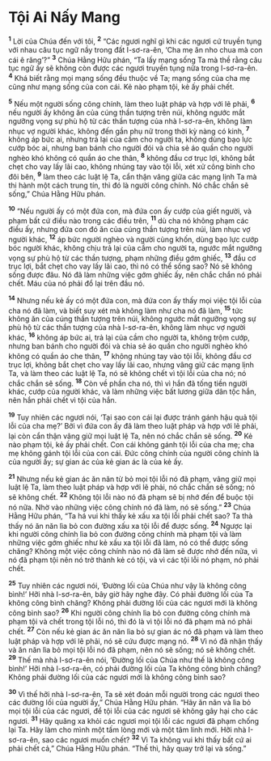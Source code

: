 # Tội Ai Nấy Mang
<sup><b>1</b></sup> Lời của Chúa đến với tôi, <sup><b>2</b></sup> “Các ngươi nghĩ gì khi các ngươi cứ truyền tụng với nhau câu tục ngữ nầy trong đất I-sơ-ra-ên, ‘Cha mẹ ăn nho chua mà con cái ê răng’?” <sup><b>3</b></sup> Chúa Hằng Hữu phán, “Ta lấy mạng sống Ta mà thề rằng câu tục ngữ ấy sẽ không còn được các ngươi truyền tụng nữa trong I-sơ-ra-ên. <sup><b>4</b></sup> Khá biết rằng mọi mạng sống đều thuộc về Ta; mạng sống của cha mẹ cũng như mạng sống của con cái. Kẻ nào phạm tội, kẻ ấy phải chết.

<sup><b>5</b></sup> Nếu một người sống công chính, làm theo luật pháp và hợp với lẽ phải, <sup><b>6</b></sup> nếu người ấy không ăn của cúng thần tượng trên núi, không ngước mắt ngưỡng vọng sự phù hộ từ các thần tượng của nhà I-sơ-ra-ên, không làm nhục vợ người khác, không đến gần phụ nữ trong thời kỳ nàng có kinh, <sup><b>7</b></sup> không áp bức ai, nhưng trả lại của cầm cho người ta, không dùng bạo lực cướp bóc ai, nhưng ban bánh cho người đói và chia sẻ áo quần cho người nghèo khó không có quần áo che thân, <sup><b>8</b></sup> không đầu cơ trục lợi, không bắt chẹt cho vay lấy lãi cao, không nhúng tay vào tội lỗi, xét xử công bình cho đôi bên, <sup><b>9</b></sup> làm theo các luật lệ Ta, cẩn thận vâng giữa các mạng lịnh Ta mà thi hành một cách trung tín, thì đó là người công chính. Nó chắc chắn sẽ sống,” Chúa Hằng Hữu phán.

<sup><b>10</b></sup> “Nếu người ấy có một đứa con, mà đứa con ấy cướp của giết người, và phạm bất cứ điều nào trong các điều trên, <sup><b>11</b></sup> dù cha nó không phạm các điều ấy, nhưng đứa con đó ăn của cúng thần tượng trên núi, làm nhục vợ người khác, <sup><b>12</b></sup> áp bức người nghèo và người cùng khốn, dùng bạo lực cướp bóc người khác, không chịu trả lại của cầm cho người ta, ngước mắt ngưỡng vọng sự phù hộ từ các thần tượng, phạm những điều gớm ghiếc, <sup><b>13</b></sup> đầu cơ trục lợi, bắt chẹt cho vay lấy lãi cao, thì nó có thể sống sao? Nó sẽ không sống được đâu. Nó đã làm những việc gớm ghiếc ấy, nên chắc chắn nó phải chết. Máu của nó phải đổ lại trên đầu nó.

<sup><b>14</b></sup> Nhưng nếu kẻ ấy có một đứa con, mà đứa con ấy thấy mọi việc tội lỗi của cha nó đã làm, và biết suy xét mà không làm như cha nó đã làm, <sup><b>15</b></sup> tức không ăn của cúng thần tượng trên núi, không ngước mắt ngưỡng vọng sự phù hộ từ các thần tượng của nhà I-sơ-ra-ên, không làm nhục vợ người khác, <sup><b>16</b></sup> không áp bức ai, trả lại của cầm cho người ta, không trộm cướp, nhưng ban bánh cho người đói và chia sẻ áo quần cho người nghèo khó không có quần áo che thân, <sup><b>17</b></sup> không nhúng tay vào tội lỗi, không đầu cơ trục lợi, không bắt chẹt cho vay lấy lãi cao, nhưng vâng giữ các mạng lịnh Ta, và làm theo các luật lệ Ta, nó sẽ không chết vì tội lỗi của cha nó; nó chắc chắn sẽ sống. <sup><b>18</b></sup> Còn về phần cha nó, thì vì hắn đã tống tiền người khác, cướp của người khác, và làm những việc bất lương giữa dân tộc hắn, nên hắn phải chết vì tội của hắn.

<sup><b>19</b></sup> Tuy nhiên các ngươi nói, ‘Tại sao con cái lại được tránh gánh hậu quả tội lỗi của cha mẹ?’ Bởi vì đứa con ấy đã làm theo luật pháp và hợp với lẽ phải, lại còn cẩn thận vâng giữ mọi luật lệ Ta, nên nó chắc chắn sẽ sống. <sup><b>20</b></sup> Kẻ nào phạm tội, kẻ ấy phải chết. Con cái không gánh tội lỗi của cha mẹ; cha mẹ không gánh tội lỗi của con cái. Ðức công chính của người công chính là của người ấy; sự gian ác của kẻ gian ác là của kẻ ấy.

<sup><b>21</b></sup> Nhưng nếu kẻ gian ác ăn năn từ bỏ mọi tội lỗi nó đã phạm, vâng giữ mọi luật lệ Ta, làm theo luật pháp và hợp với lẽ phải, nó chắc chắn sẽ sống; nó sẽ không chết. <sup><b>22</b></sup> Không tội lỗi nào nó đã phạm sẽ bị nhớ đến để buộc tội nó nữa. Nhờ vào những việc công chính nó đã làm, nó sẽ sống.” <sup><b>23</b></sup> Chúa Hằng Hữu phán, “Ta há vui khi thấy kẻ xấu xa tội lỗi phải chết sao? Ta thà thấy nó ăn năn lìa bỏ con đường xấu xa tội lỗi để được sống. <sup><b>24</b></sup> Ngược lại khi người công chính lìa bỏ con đường công chính mà phạm tội và làm những việc gớm ghiếc như kẻ xấu xa tội lỗi đã làm, nó có thể được sống chăng? Không một việc công chính nào nó đã làm sẽ được nhớ đến nữa, vì nó đã phạm tội nên nó trở thành kẻ có tội, và vì các tội lỗi nó phạm, nó phải chết.

<sup><b>25</b></sup> Tuy nhiên các ngươi nói, ‘Ðường lối của Chúa như vậy là không công bình!’ Hỡi nhà I-sơ-ra-ên, bây giờ hãy nghe đây. Có phải đường lối của Ta không công bình chăng? Không phải đường lối của các ngươi mới là không công bình sao? <sup><b>26</b></sup> Khi người công chính lìa bỏ con đường công chính mà phạm tội và chết trong tội lỗi nó, thì đó là vì tội lỗi nó đã phạm mà nó phải chết. <sup><b>27</b></sup> Còn nếu kẻ gian ác ăn năn lìa bỏ sự gian ác nó đã phạm và làm theo luật pháp và hợp với lẽ phải, nó sẽ cứu được mạng nó. <sup><b>28</b></sup> Vì nó đã nhận thấy và ăn năn lìa bỏ mọi tội lỗi nó đã phạm, nên nó sẽ sống; nó sẽ không chết. <sup><b>29</b></sup> Thế mà nhà I-sơ-ra-ên nói, ‘Ðường lối của Chúa như thế là không công bình!’ Hỡi nhà I-sơ-ra-ên, có phải đường lối của Ta không công bình chăng? Không phải đường lối của các ngươi mới là không công bình sao?

<sup><b>30</b></sup> Vì thế hỡi nhà I-sơ-ra-ên, Ta sẽ xét đoán mỗi người trong các ngươi theo các đường lối của người ấy,” Chúa Hằng Hữu phán. “Hãy ăn năn và lìa bỏ mọi tội lỗi của các ngươi, để tội lỗi của các ngươi sẽ không gây hại cho các ngươi. <sup><b>31</b></sup> Hãy quăng xa khỏi các ngươi mọi tội lỗi các ngươi đã phạm chống lại Ta. Hãy làm cho mình một tấm lòng mới và một tâm linh mới. Hỡi nhà I-sơ-ra-ên, sao các ngươi muốn chết? <sup><b>32</b></sup> Vì Ta không vui khi thấy bất cứ ai phải chết cả,” Chúa Hằng Hữu phán. “Thế thì, hãy quay trở lại và sống.”